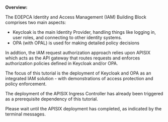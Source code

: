 
**Overview:** 

The EOEPCA Identity and Access Management (IAM) Building Block comprises two main aspects:
- Keycloak is the main Identity Provider, handling things like logging in, user roles, and connecting to other identity systems. 
- OPA (with OPAL) is used for making detailed policy decisions

In addtion, the IAM request authorization approach relies upon APISIX which acts as the API gateway that routes requests and enforces authorization policies defined in Keycloak and/or OPA.

The focus of this tutorial is the deployment of Keycloak and OPA as an integrated IAM solution - with demonstrations of access protection and policy enforcement.

The deployment of the APISIX Ingress Controller has already been triggered as a prerequisite dependency of this tutorial.

Please wait until the APISIX deployment has completed, as indicated by the terminal messages.
